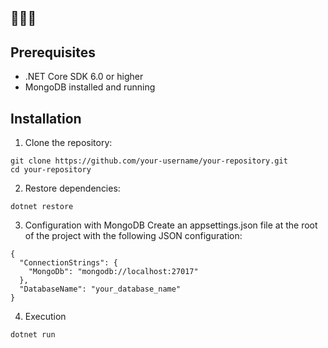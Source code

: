 ## 🔗🇺🇸

## Prerequisites
- .NET Core SDK 6.0 or higher
- MongoDB installed and running

## Installation

1. Clone the repository:
```
git clone https://github.com/your-username/your-repository.git
cd your-repository
```
2. Restore dependencies:
```
dotnet restore
```
3. Configuration with MongoDB Create an appsettings.json file at the root of the project with the following JSON configuration:
```
{
  "ConnectionStrings": {
    "MongoDb": "mongodb://localhost:27017"
  },
  "DatabaseName": "your_database_name"
}
```
4. Execution
````
dotnet run
````
